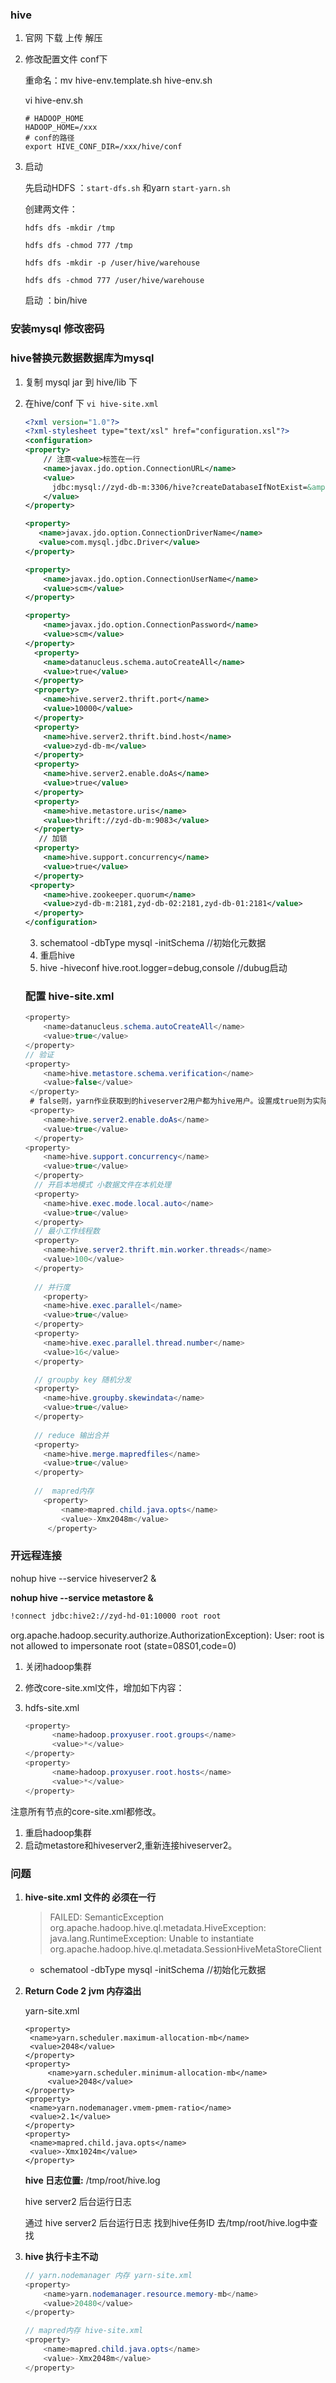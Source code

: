### hive

1. 官网 下载 上传 解压 

2. 修改配置文件 conf下

   重命名：mv hive-env.template.sh hive-env.sh

   vi hive-env.sh

   ```
   # HADOOP_HOME
   HADOOP_HOME=/xxx 
   # conf的路径
   export HIVE_CONF_DIR=/xxx/hive/conf
   ```

3. 启动  

   先启动HDFS ：`start-dfs.sh`  和yarn `start-yarn.sh`

   创建两文件：

   `hdfs dfs -mkdir /tmp`

   `hdfs dfs -chmod 777 /tmp`

   `hdfs dfs -mkdir -p /user/hive/warehouse`

   `hdfs dfs -chmod 777 /user/hive/warehouse`

    启动 ：bin/hive

### 安装mysql 修改密码

### hive替换元数据数据库为mysql

1. 复制 mysql jar 到 hive/lib 下

2. 在hive/conf 下 `vi hive-site.xml`

   ```xml
   <?xml version="1.0"?>
   <?xml-stylesheet type="text/xsl" href="configuration.xsl"?>
   <configuration>
   <property>
       // 注意<value>标签在一行
       <name>javax.jdo.option.ConnectionURL</name>
       <value>
         jdbc:mysql://zyd-db-m:3306/hive?createDatabaseIfNotExist=&amp;useSSL=false
       </value>
   </property>
   
   <property>
      <name>javax.jdo.option.ConnectionDriverName</name>
      <value>com.mysql.jdbc.Driver</value>
   </property>
   
   <property>
       <name>javax.jdo.option.ConnectionUserName</name>
       <value>scm</value>
   </property>
   
   <property>
       <name>javax.jdo.option.ConnectionPassword</name>
       <value>scm</value>
   </property>
     <property>
       <name>datanucleus.schema.autoCreateAll</name>
       <value>true</value>
     </property>
     <property>
       <name>hive.server2.thrift.port</name>
       <value>10000</value>
     </property>
     <property>
       <name>hive.server2.thrift.bind.host</name>
       <value>zyd-db-m</value>
     </property>
     <property>
       <name>hive.server2.enable.doAs</name>
       <value>true</value>
     </property>
     <property>
       <name>hive.metastore.uris</name>
       <value>thrift://zyd-db-m:9083</value>
     </property>
      // 加锁 
     <property>
       <name>hive.support.concurrency</name>
       <value>true</value>
     </property>
    <property>
       <name>hive.zookeeper.quorum</name>
       <value>zyd-db-m:2181,zyd-db-02:2181,zyd-db-01:2181</value>
     </property>
   </configuration>
   ```

   3. schematool -dbType mysql -initSchema  //初始化元数据
   4. 重启hive
   5. hive -hiveconf hive.root.logger=debug,console    //dubug启动

   ### 配置 hive-site.xml

   ```java
   <property>
       <name>datanucleus.schema.autoCreateAll</name>
       <value>true</value> 
   </property>
   // 验证
   <property>
       <name>hive.metastore.schema.verification</name>
       <value>false</value>
    </property>
    # false则，yarn作业获取到的hiveserver2用户都为hive用户。设置成true则为实际的用户名
    <property>
       <name>hive.server2.enable.doAs</name>
       <value>true</value>
     </property>
   <property>
       <name>hive.support.concurrency</name>
       <value>true</value>
     </property>
     // 开启本地模式 小数据文件在本机处理
     <property>
       <name>hive.exec.mode.local.auto</name>
       <value>true</value>
     </property>
     // 最小工作线程数
     <property>
       <name>hive.server2.thrift.min.worker.threads</name>
       <value>100</value>
     </property>
     
     // 并行度
       <property>
       <name>hive.exec.parallel</name>
       <value>true</value>
     </property>
     <property>
       <name>hive.exec.parallel.thread.number</name>
       <value>16</value>
     </property>
   
     // groupby key 随机分发 
     <property>
       <name>hive.groupby.skewindata</name>
       <value>true</value>
     </property>
     
     // reduce 输出合并
     <property>
       <name>hive.merge.mapredfiles</name>
       <value>true</value>
     </property>
     
     //  mapred内存
       <property>
           <name>mapred.child.java.opts</name>
           <value>-Xmx2048m</value>
        </property>
   ```


### 开远程连接

nohup hive --service hiveserver2 &

**nohup hive --service metastore &**

```bash
!connect jdbc:hive2://zyd-hd-01:10000 root root
```

org.apache.hadoop.security.authorize.AuthorizationException): User: root is not allowed to impersonate root (state=08S01,code=0)

1. 关闭hadoop集群

2. 修改core-site.xml文件，增加如下内容：

3. hdfs-site.xml

   ```java
   <property>
         <name>hadoop.proxyuser.root.groups</name>
         <value>*</value>
   </property>
   <property>
         <name>hadoop.proxyuser.root.hosts</name>
         <value>*</value>
   </property>
   ```

注意所有节点的core-site.xml都修改。

1. 重启hadoop集群
2. 启动metastore和hiveserver2,重新连接hiveserver2。

### 问题

1. **hive-site.xml  文件的<value></value> 必须在一行**

   > FAILED: SemanticException org.apache.hadoop.hive.ql.metadata.HiveException: java.lang.RuntimeException: Unable to instantiate org.apache.hadoop.hive.ql.metadata.SessionHiveMetaStoreClient

   - schematool -dbType mysql -initSchema  //初始化元数据

2. **Return Code 2** **jvm 内存溢出**   

   yarn-site.xml

   ```jav
   <property>
   	<name>yarn.scheduler.maximum-allocation-mb</name>
   	<value>2048</value>
   </property>
   <property>
     	<name>yarn.scheduler.minimum-allocation-mb</name>
     	<value>2048</value>
   </property>
   <property>
   	<name>yarn.nodemanager.vmem-pmem-ratio</name>
   	<value>2.1</value>
   </property>
   <property>
   	<name>mapred.child.java.opts</name>
   	<value>-Xmx1024m</value>
   </property>
   ```

   **hive 日志位置:** /tmp/root/hive.log

   hive  server2 后台运行日志 

   通过 hive  server2 后台运行日志  找到hive任务ID 去/tmp/root/hive.log中查找

3. **hive 执行卡主不动**

   ```java
   // yarn.nodemanager 内存 yarn-site.xml
   <property>
       <name>yarn.nodemanager.resource.memory-mb</name>
       <value>20480</value>
   </property>
   
   // mapred内存 hive-site.xml
   <property>
       <name>mapred.child.java.opts</name>
       <value>-Xmx2048m</value>
   </property>
   ```